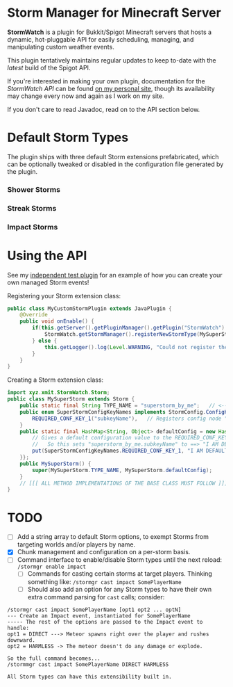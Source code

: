 # Storm Manager for Minecraft Server
**StormWatch** is a plugin for Bukkit/Spigot Minecraft servers that hosts a dynamic, hot-pluggable API for
easily scheduling, managing, and manipulating custom weather events.

This plugin tentatively maintains regular updates to keep to-date with the _latest_ build of the Spigot API.

If you're interested in making your own plugin, documentation for the _StormWatch API_ can be found [on my personal site](https://xmit.xyz/spigot/StormWatch/manual.html),
though its availability may change every now and again as I work on my site.

If you don't care to read Javadoc, read on to the API section below.

# Default Storm Types
The plugin ships with three default Storm extensions prefabricated, which can be optionally tweaked or disabled in
the configuration file generated by the plugin.

### Shower Storms

### Streak Storms

### Impact Storms


# Using the API
See my [independent test plugin](https://github.com/NotsoanoNimus/Darude-Sandstorm-Test) for an example of how you can create your own managed Storm events!

Registering your Storm extension class:
```java
public class MyCustomStormPlugin extends JavaPlugin {
    @Override
    public void onEnable() {
        if(this.getServer().getPluginManager().getPlugin("StormWatch") != null) {
            StormWatch.getStormManager().registerNewStormType(MySuperStorm.class);
        } else {
            this.getLogger().log(Level.WARNING, "Could not register the MySuperStorm class for StormWatch!");
        }
    }
}
```

Creating a Storm extension class:
```java
import xyz.xmit.StormWatch.Storm;
public class MySuperStorm extends Storm {
    public static final String TYPE_NAME = "superstorm_by_me";   // <-- Must be GLOBALLY UNIQUE
    public enum SuperStormConfigKeyNames implements StormConfig.ConfigKeySet {
        REQUIRED_CONF_KEY_1("subkeyName"),   // Registers config node "superstorm_by_me.subkeyName"
    }
    public static final HashMap<String, Object> defaultConfig = new HashMap<>() {{
        // Gives a default configuration value to the REQUIRED_CONF_KEY_1 tag above.
        //   So this sets "superstorm_by_me.subkeyName" to ==> "I AM DEFAULT" in the StormWatch config.yml
        put(SuperStormConfigKeyNames.REQUIRED_CONF_KEY_1, "I AM DEFAULT");
    }};
    public MySuperStorm() {
        super(MySuperStorm.TYPE_NAME, MySuperStorm.defaultConfig);
    }
    // [[[ ALL METHOD IMPLEMENTATIONS OF THE BASE CLASS MUST FOLLOW ]]]
}
```

# TODO
- [ ] Add a string array to default Storm options, to exempt Storms from targeting worlds and/or players by name.
- [X] Chunk management and configuration on a per-storm basis.
- [ ] Command interface to enable/disable Storm types until the next reload: `/stormgr enable impact`
  - [ ] Commands for casting certain storms at target players. Thinking something like: `/stormgr cast impact SomePlayerName`
  - [ ] Should also add an option for any Storm types to have their own extra command parsing for `cast` calls; consider:
```
/stormgr cast impact SomePlayerName [opt1 opt2 ... optN]
--- Create an Impact event, instantiated for SomePlayerName
----- The rest of the options are passed to the Impact event to handle:
opt1 = DIRECT ---> Meteor spawns right over the player and rushes downward. 
opt2 = HARMLESS -> The meteor doesn't do any damage or explode.

So the full command becomes...
/stormmgr cast impact SomePlayerName DIRECT HARMLESS

All Storm types can have this extensibility built in.
```